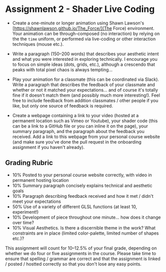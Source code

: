 # Assignment 2 - Shader Live Coding

- Create a one-minute or longer animation using Shawn Lawson's [https://shawnlawson.github.io/The_Force/](The Force) environment. Your animation can be through-composed (no interaction) by relying on the the `time` uniform, or performed via live-coding or other interaction techniques (mouse etc.). 

- Write a paragraph (150–200 words) that describes your aesthetic intent and what you were interested in exploring technically. I encourage you to focus on simple ideas (dots, grids, etc.), although a crescendo that peaks with total pixel chaos is always tempting... 

- Play your animation for a classmate (this can be coordinated via Slack). Write a paragraph that describes the feedback of your classmate and whether or not it matched your expectations... and of course it's totally fine if it doesn't match them (and possibly much more interesting!). Feel free to include feedback from addition classmates / other people if you like, but only one source of feedback is required.

- Create a webpage containing a link to your video (hosted at a permanent location such as Vimeo or Youtube), your shader code (this can be a link to a GitHub file or you can inline it on the page), your summary paragraph, and the paragraph about the feedback you received. Add a link to this webpage from your personal course website (and make sure you've done the pull request in the onboarding assignment if you haven't already).  

Grading Rubric
---
- 10% Posted to your personal course website correctly, with video in permanent hosting location
- 10% Summary paragraph concisely explains technical and aesthetic goals
- 10% Paragraph describing feedback received and how it met / didn't meet your expectations
- 50% Use of a variety of different GLSL functions (at least 10, experiment!)
- 10% Development of piece throughout one minute... how does it change over time?
- 10% Visual Aesthetics. Is there a discernible theme in the work? What constraints are in place (limited color-palette, limited number of shapes etc.)? 

This assignment will count for 10–12.5% of your final grade, depending on whether we do four or five assignments in the course. Please take time to ensure that spelling / grammar are correct and that the assignment is linked / posted / hostted correctly so that you don't lose any easy points.
